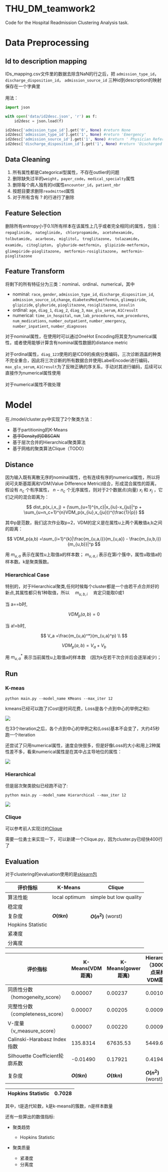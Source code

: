 # THU_DM_teamwork2
Code for the Hospital Readmission Clustering Analysis task.

# Data Preprocessing
## Id to description mapping
IDs_mapping.csv文件里的数据去除含NaN的行之后，把 `admission_type_id`， `discharge_disposition_id`，  `admission_source_id` 三种id到description的映射保存在一个字典里<br><br>用法：
```python
import json

with open('data/id2desc.json', 'r') as f:
    id2desc = json.load(f)

id2desc['admission_type_id'].get('0', None) #return None
id2desc['admission_type_id'].get('1', None) #return 'Emergency'
id2desc['admission_source_id'].get('1', None) #return ' Physician Referral'
id2desc['discharge_disposition_id'].get('1', None) #return 'Discharged to home'
```

## Data Cleaning
1. 所有属性都是Categorical型属性，不存在outlier的问题
2. 删除缺失过半的`weight`，`payer_code`，`medical_specialty`属性
3. 删除每个病人独有的id属性`encounter_id`，`patient_nbr`
4. 按题目要求删除`readmitted`属性
5. 对于所有含有 ? 的行进行了删除

## Feature Selection
删除所有entropy小于0.1(所有样本在该属性上几乎或者完全相同)的属性，包括：
 `repaglinide`，
 `nateglinide`，
 `chlorpropamide`，
 `acetohexamide`，
 `tolbutamide`，
 `acarbose`，
 `miglitol`，
 `troglitazone`，
 `tolazamide`，
 `examide`，
 `citoglipton`，
 `glyburide-metformin`，
 `glipizide-metformin`，
 `glimepiride-pioglitazone`，
 `metformin-rosiglitazone`，
 `metformin-pioglitazone`

 ## Feature Transform
 将剩下的所有特征分为三类：nominal、ordinal、numerical，其中
 - nominal: `race`, `gender`, `admission_type_id`, `discharge_disposition_id`, `admission_source_id`,`change`, `diabetesMed`,`metformin`, `glimepiride`, `glipizide`, `glyburide`, `pioglitazone`,
       `rosiglitazone`, `insulin`
 - ordinal: `age`, `diag_1`,
       `diag_2`, `diag_3`, `max_glu_serum`, `A1Cresult`
 - numerical: `time_in_hospital`,
       `num_lab_procedures`, `num_procedures`, `num_medications`,
       `number_outpatient`, `number_emergency`, `number_inpatient`, `number_diagnoses`

对于nominal属性，在使用时可以通过OneHot Encoding将其变为numerical属性，或者使用能够计算含有nominal属性数据的distance metric<br><br>
对于ordinal属性，`diag_123`使用的是ICD9的疾病分类编码，三次诊断涵盖的种类不完全重合，因此将三次诊断的所有数据合并使用LabelEncoder进行编码，`max_glu_serum`, `A1Cresult`为了反映正确的序关系，手动对其进行编码，后续可以直接作为numerical属性使用<br><br>
对于numerical属性不做处理


# Model

在./model/cluster.py中实现了2个聚类方法：

- 基于partitioning的K-Means
- ~~基于Density的DBSCAN~~
- 基于层次合并的Hierarchical聚类算法
- 基于网格的聚类算法Clique（TODO）



## Distance

因为输入既有离散无序的nominal属性，也有连续有序的numerical属性，所以将闵可夫斯基距离和VDM(Value Difference Metric)结合，形成混合属性的距离，假设有    $n_c$    个有序属性，    $n-n_c$    个无序属性，则对于2个数据点(向量)    $x_i$    和    $x_j$    ，它们之间的混合距离为：

$$
dist_p(x_i,x_j) = (\sum_{u=1}^{n_c}|x_{iu}-x_{ju}|^p + \sum_{u=n_c+1}^{n}VDM_p(x_{iu},x_{ju}))^{\frac{1}{p}}
$$


其中p是范数，我们这次作业取p=2，VDM的定义是在属性u上两个离散值a,b之间的距离：


$$
VDM_p(a,b) =\sum_{i=1}^{k}|\frac{m_{u,a,i}}{m_{u,a}} - \frac{m_{u,b,i}}{m_{u,b}}|^p
$$

用   $m_{u,a}$     表示在属性u上取值a的样本数；    $m_{u,a,i}$     表示在第i个簇中，属性u取值a的样本数。k是聚类簇数。

### Hierarchical Case

特别的，对于Hierarchical聚类,任何时候每个cluster都是一个由若干点合并好的新点,其属性都只有1种取值，所以　 $m_{u,b,i}$　 肯定只能取0或1

当 a==b时,

$$
VDM_p(a,b) =0
$$


当 a!=b时,

$$
V_a =\frac{m_{u,a}^*}{m_{u,a}^p} \\
$$

$$
VDM_p(a,b) =  V_a + V_b
$$

用   $m_{u,a}^*$     表示当前属性u上取值a的样本数　(因为k在若干次合并后会逐渐减少)；







## Run

### K-meas

```
python main.py --model_name KMeans --max_iter 12
```

kmeans已经可以跑了(Cost是时间花费，Loss是各个点到中心的举例之和):

![](pic/kmeans.png)

在33个iteration之后，各个点到中心的举例之和(Loss)基本不会变了，大约45秒跑一个iteration

还尝试了只用numerical属性，速度会快很多，但是好像Loss的大小和用上2种属性差不多，看来numerical属性是在其中占主导地位的属性：

![](pic/kmeans_only_numeric.png)

### Hierarchical

但是层次聚类貌似已经跑不动了:

```
python main.py --model_name Hierarchical --max_iter 12
```

![](pic/Hierarchical_cluster.png)

### Clique

可以参考前人实现过的[Clique](https://github.com/georgekatona/Clique)

需要一位勇士来实现一下，可以新建一个Clique.py，因为cluster.py已经快400行了

## Evaluation

对于clustering的evaluation使用的是[sklearn包](https://scikit-learn.org/stable/modules/clustering.html#clustering-performance-evaluation)

| 评价指标           | K-Means       | Clique                 |
| ------------------ | ------------- | ---------------------- |
| 算法性能           | local optimum | simple but low quality |
| 稳定度             |               |                        |
| 复杂度             | **$O(tkn)$**  | **$O(n^2)$** (worst)   |
| Hopkins  Statistic |               |                        |
| 紧凑度             |               |                        |
| 分离度             |               |                        |

| 评价指标                           | K-Means(VDM距离)|K-Means(gower距离)      |Hierarchical（3000数据点采样、VDM距离）|
| ------------------                | ------------- | -------------- |---- |
| 同质性分数（homogeneity_score）     |0.00007       | 0.00237           |0.00105|
| 完整性分数（completeness_score）    |0.00007       | 0.00205            |0.00092|
| V-度量（v_measure_score）           |0.00007        |0.00220          |0.00098|
| Calinski-Harabasz Index指数        |135.8314        |67635.53        |5449.617|
| Silhouette Coefficient轮廓系数      |-0.01490       | 0.17921        |0.41943|
| 复杂度                              | **$O(tkn)$**  |**$O(tkn)$** |**$O(n^2)$** (worst) |

| Hopkins  Statistic                 |        0.7028  |
| ------------------                | ------------- |


其中，t是迭代轮数，k是k-means的簇数，n是样本数量

还有一些算出的数值指标:

- 聚类趋势
  - Hopkins  Statistic

- 聚类质量
  - 紧凑度
  - 分离度
